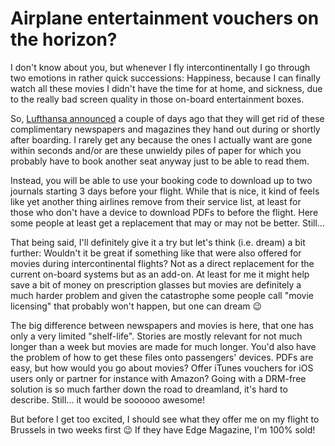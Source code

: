 # Airplane entertainment vouchers on the horizon?

I don't know about you, but whenever I fly intercontinentally I go through two
emotions in rather quick successions: Happiness, because I can finally watch all
these movies I didn't have the time for at home, and sickness, due to the really
bad screen quality in those on-board entertainment boxes.

So, [Lufthansa announced][lh] a couple of days ago that they will get rid of
these complimentary newspapers and magazines they hand out during or shortly
after boarding. I rarely get any because the ones I actually want are gone
within seconds and/or are these unwieldy piles of paper for which you probably
have to book another seat anyway just to be able to read them.

Instead, you will be able to use your booking code to download up to two
journals starting 3 days before your flight. While that is nice, it kind of
feels like yet another thing airlines remove from their service list, at least
for those who don't have a device to download PDFs to before the flight. Here
some people at least get a replacement that may or may not be better. Still...

That being said, I'll definitely give it a try but let's think (i.e. dream) a
bit further: Wouldn't it be great if something like that were also offered for
movies during intercontinental flights? Not as a direct replacement for the
current on-board systems but as an add-on. At least for me it might help save
a bit of money on prescription glasses but movies are definitely a much harder
problem and given the catastrophe some people call "movie licensing" that
probably won't happen, but one can dream 😉

The big difference between newspapers and movies is here, that one has only a
very limited "shelf-life". Stories are mostly relevant for not much longer than
a week but movies are made for much longer. You'd also have the problem of how
to get these files onto passengers' devices. PDFs are easy, but how would you go
about movies? Offer iTunes vouchers for iOS users only or partner for instance
with Amazon? Going with a DRM-free solution is so much farther down the road to
dreamland, it's hard to describe. Still... it would be soooooo awesome!

But before I get too excited, I should see what they offer me on my flight to
Brussels in two weeks first 😉 If they have Edge Magazine, I'm 100% sold!

[lh]: https://www.lufthansagroup.com/de/presse/meldungen/view/archive/2016/january/14/article/3886.html
